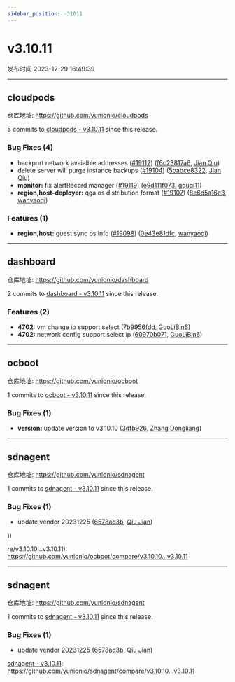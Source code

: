 ```yaml
---
sidebar_position: -31011
---
```


# v3.10.11

发布时间 2023-12-29 16:49:39

-----

## cloudpods

仓库地址: https://github.com/yunionio/cloudpods

5 commits to [cloudpods - v3.10.11](https://github.com/yunionio/cloudpods/compare/v3.10.10...v3.10.11) since this release.

### Bug Fixes (4)
- backport network avaialble addresses ([#19112](https://github.com/yunionio/cloudpods/issues/19112)) ([f6c23817a6](https://github.com/yunionio/cloudpods/commit/f6c23817a6e5304f9a7d35623a0788324d81f2ec), [Jian Qiu](mailto:swordqiu@gmail.com))
- delete server will purge instance backups ([#19104](https://github.com/yunionio/cloudpods/issues/19104)) ([5babce8322](https://github.com/yunionio/cloudpods/commit/5babce8322a673cc52638934ebf90f8dbe38438b), [Jian Qiu](mailto:swordqiu@gmail.com))
- **monitor:** fix alertRecord manager ([#19119](https://github.com/yunionio/cloudpods/issues/19119)) ([e9d111f073](https://github.com/yunionio/cloudpods/commit/e9d111f073b7e0ab425cd6d8736813d52eabb6f3), [gouqi11](mailto:66834753+gouqi11@users.noreply.github.com))
- **region,host-deployer:** qga os distribution format ([#19107](https://github.com/yunionio/cloudpods/issues/19107)) ([8e6d5a16e3](https://github.com/yunionio/cloudpods/commit/8e6d5a16e345b45dabaf7ab0e38e495042af8098), [wanyaoqi](mailto:18528551+wanyaoqi@users.noreply.github.com))

### Features (1)
- **region,host:** guest sync os info ([#19098](https://github.com/yunionio/cloudpods/issues/19098)) ([0e43e81dfc](https://github.com/yunionio/cloudpods/commit/0e43e81dfc93b71892c322e7f8af7a7796aee917), [wanyaoqi](mailto:18528551+wanyaoqi@users.noreply.github.com))

-----

## dashboard

仓库地址: https://github.com/yunionio/dashboard

2 commits to [dashboard - v3.10.11](https://github.com/yunionio/dashboard/compare/v3.10.10...v3.10.11) since this release.

### Features (2)
- **4702:** vm change ip support select ([7b9956fdd](https://github.com/yunionio/dashboard/commit/7b9956fdd3403daf5fd79819dd66a103ae379309), [GuoLiBin6](mailto:glbin533@163.com))
- **4702:** network config support select ip ([60970b071](https://github.com/yunionio/dashboard/commit/60970b071adca685c3b02efc05a1be5afa6b63a2), [GuoLiBin6](mailto:glbin533@163.com))

-----

## ocboot

仓库地址: https://github.com/yunionio/ocboot

1 commits to [ocboot - v3.10.11](https://github.com/yunionio/ocboot/compare/v3.10.10...v3.10.11) since this release.

### Bug Fixes (1)
- **version:** update version to v3.10.10 ([3dfb926](https://github.com/yunionio/ocboo/commit/3dfb92604c793aa5092a233d172eb4c3c048f581), [Zhang Dongliang](mailto:zhangdongliang@yunion.cn))

-----

## sdnagent

仓库地址: https://github.com/yunionio/sdnagent

1 commits to [sdnagent - v3.10.11](https://github.com/yunionio/sdnagent/compare/v3.10.10...v3.10.11) since this release.

### Bug Fixes (1)
- update vendor 20231225 ([6578ad3b](https://github.com/yunionio/sdnagen/commit/6578ad3b135a11f64001c201c680ae2abccef878), [Qiu Jian](mailto:qiujian@yunionyun.com))

))

re/v3.10.10...v3.10.11): https://github.com/yunionio/ocboot/compare/v3.10.10...v3.10.11

-----

## sdnagent

仓库地址: https://github.com/yunionio/sdnagent

1 commits to [sdnagent - v3.10.11]( https://github.com/yunionio/sdnagent/compare/v3.10.10...v3.10.11) since this release.

### Bug Fixes (1)
- update vendor 20231225 ([6578ad3b](https://github.com/yunionio/sdnagen/commit/6578ad3b135a11f64001c201c680ae2abccef878), [Qiu Jian](mailto:qiujian@yunionyun.com))

[sdnagent - v3.10.11]( https://github.com/yunionio/sdnagent/compare/v3.10.10...v3.10.11): https://github.com/yunionio/sdnagent/compare/v3.10.10...v3.10.11

